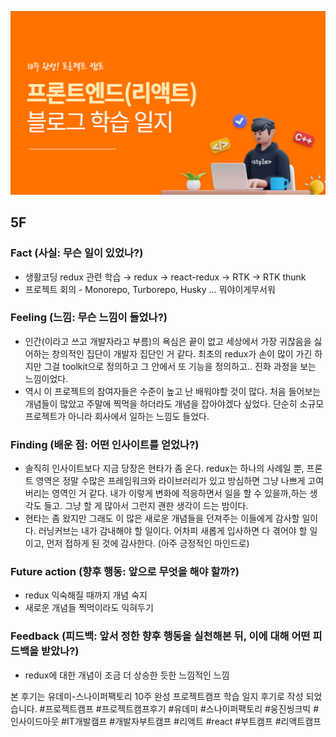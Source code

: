 ![img_learning_log.png](../assets/img_learning_log.png)

## 5F

### Fact (사실: 무슨 일이 있었나?)

- 생활코딩 redux 관련 학습 → redux → react-redux → RTK → RTK thunk
- 프로젝트 회의 - Monorepo, Turborepo, Husky … 뭐야이게무서워

### Feeling (느낌: 무슨 느낌이 들었나?)

- 인간(이라고 쓰고 개발자라고 부름)의 욕심은 끝이 없고 세상에서 가장 귀찮음을 싫어하는 창의적인 집단이 개발자 집단인 거 같다. 최초의 redux가 손이 많이 가긴 하지만 그걸 toolkit으로 정의하고 그 안에서 또 기능을 정의하고.. 진화 과정을 보는 느낌이었다.
- 역시 이 프로젝트의 참여자들은 수준이 높고 난 배워야할 것이 많다. 처음 들어보는 개념들이 많았고 주말에 찍먹을 하더라도 개념을 잡아야겠다 싶었다. 단순히 소규모 프로젝트가 아니라 회사에서 일하는 느낌도 들었다.

### Finding (배운 점: 어떤 인사이트를 얻었나?)

- 솔직히 인사이트보다 지금 당장은 현타가 좀 온다. redux는 하나의 사례일 뿐, 프론트 영역은 정말 수많은 프레임워크와 라이브러리가 있고 방심하면 그냥 나쁘게 고여버리는 영역인 거 같다. 내가 이렇게 변화에 적응하면서 일을 할 수 있을까,하는 생각도 들고. 그냥 할 게 많아서 그런지 괜한 생각이 드는 밤이다.
- 현타는 좀 왔지만 그래도 이 많은 새로운 개념들을 던져주는 이들에게 감사할 일이다. 러닝커브는 내가 감내해야 할 일이다. 어차피 새롭게 입사하면 다 겪어야 할 일이고, 먼저 접하게 된 것에 감사한다. (아주 긍정적인 마인드로)

### Future action (향후 행동: 앞으로 무엇을 해야 할까?)

- redux 익숙해질 때까지 개념 숙지
- 새로운 개념들 찍먹이라도 익혀두기

### Feedback (피드백: 앞서 정한 향후 행동을 실천해본 뒤, 이에 대해 어떤 피드백을 받았나?)

- redux에 대한 개념이 조금 더 상승한 듯한 느낌적인 느낌

본 후기는 유데미-스나이퍼팩토리 10주 완성 프로젝트캠프 학습 일지 후기로 작성 되었습니다. #프로젝트캠프 #프로젝트캠프후기 #유데미 #스나이퍼팩토리 #웅진씽크빅 #인사이드아웃 #IT개발캠프 #개발자부트캠프 #리액트 #react #부트캠프 #리액트캠프
